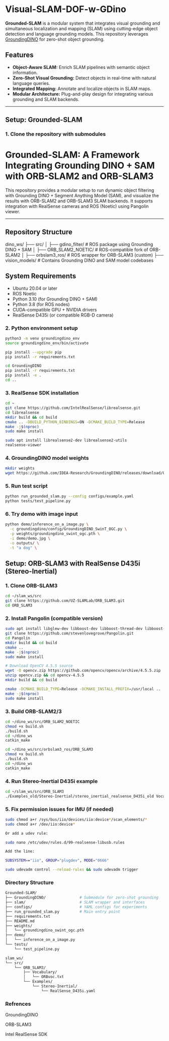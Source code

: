 # Visual-SLAM-DOF-w-GDino

**Grounded-SLAM** is a modular system that integrates visual grounding and simultaneous localization and mapping (SLAM) using cutting-edge object detection and language grounding models. This repository leverages [GroundingDINO](https://github.com/IDEA-Research/GroundingDINO) for zero-shot object grounding.

## Features

- **Object-Aware SLAM:** Enrich SLAM pipelines with semantic object information.
- **Zero-Shot Visual Grounding:** Detect objects in real-time with natural language queries.
- **Integrated Mapping:** Annotate and localize objects in SLAM maps.
- **Modular Architecture:** Plug-and-play design for integrating various grounding and SLAM backends.

---

## Setup: Grounded-SLAM

### 1. Clone the repository with submodules

# Grounded-SLAM: A Framework Integrating Grounding DINO + SAM with ORB-SLAM2 and ORB-SLAM3

This repository provides a modular setup to run dynamic object filtering with Grounding DINO + Segment Anything Model (SAM), and visualize the results with ORB-SLAM2 and ORB-SLAM3 SLAM backends. It supports integration with RealSense cameras and ROS (Noetic) using Pangolin viewer.

---

## Repository Structure
dino_ws/
├── src/
│ ├── gdino_filter/ # ROS package using Grounding DINO + SAM
│ ├── ORB_SLAM2_NOETIC/ # ROS-compatible fork of ORB-SLAM2
│ ├── orbslam3_ros/ # ROS wrapper for ORB-SLAM3 (custom)
├── vision_models/ # Contains Grounding DINO and SAM model codebases

## System Requirements

- Ubuntu 20.04 or later
- ROS Noetic
- Python 3.10 (for Grounding DINO + SAM)
- Python 3.8 (for ROS nodes)
- CUDA-compatible GPU + NVIDIA drivers
- RealSense D435i (or compatible RGB-D camera)
  
### 2. Python environment setup

```bash
python3 -m venv groundingdino_env
source groundingdino_env/bin/activate

pip install --upgrade pip
pip install -r requirements.txt

cd GroundingDINO
pip install -r requirements.txt
pip install -e .
cd ..
```

### 3. RealSense SDK installation
```bash
cd ~
git clone https://github.com/IntelRealSense/librealsense.git
cd librealsense
mkdir build && cd build
cmake .. -DBUILD_PYTHON_BINDINGS=ON -DCMAKE_BUILD_TYPE=Release
make -j$(nproc)
sudo make install

sudo apt install librealsense2-dev librealsense2-utils
realsense-viewer
```

### 4. GroundingDINO model weights
```bash
mkdir weights
wget https://github.com/IDEA-Research/GroundingDINO/releases/download/0.1.0/groundingdino_swint_ogc.pth -P weights/
```

### 5. Run test script
```bash
python run_grounded_slam.py --config configs/example.yaml
python tests/test_pipeline.py
```
### 6. Try demo with image input
```bash
python demo/inference_on_a_image.py \
  -c groundingdino/config/GroundingDINO_SwinT_OGC.py \
  -p weights/groundingdino_swint_ogc.pth \
  -i demo/demo.jpg \
  -o outputs/ \
  -t "a dog" \
```

## Setup: ORB-SLAM3 with RealSense D435i (Stereo-Inertial)

### 1. Clone ORB-SLAM3
```bash
cd ~/slam_ws/src
git clone https://github.com/UZ-SLAMLab/ORB_SLAM3.git
cd ORB_SLAM3
```
### 2. Install Pangolin (compatible version)
```bash
sudo apt install libglew-dev libboost-dev libboost-thread-dev libboost-filesystem-dev
git clone https://github.com/stevenlovegrove/Pangolin.git
cd Pangolin
mkdir build && cd build
cmake ..
make -j$(nproc)
sudo make install

# Download OpenCV 4.5.5 source
wget -O opencv.zip https://github.com/opencv/opencv/archive/4.5.5.zip
unzip opencv.zip && cd opencv-4.5.5
mkdir build && cd build

cmake -DCMAKE_BUILD_TYPE=Release -DCMAKE_INSTALL_PREFIX=/usr/local ..
make -j$(nproc)
sudo make install

```
### 3. Build ORB-SLAM2/3

```bash
cd ~/dino_ws/src/ORB_SLAM2_NOETIC
chmod +x build.sh
./build.sh
cd ~/dino_ws
catkin_make
```

```bash
cd ~/dino_ws/src/orbslam3_ros/ORB_SLAM3
chmod +x build.sh
./build.sh
cd ~/dino_ws
catkin_make
```
### 4. Run Stereo-Inertial D435i example
```bash
cd ~/slam_ws/src/ORB_SLAM3
./Examples_old/Stereo-Inertial/stereo_inertial_realsense_D435i_old Vocabulary/ORBvoc.txt Examples/Stereo-Inertial/RealSense_D435i.yaml
```

### 5. Fix permission issues for IMU (if needed)
```bash
sudo chmod a+r /sys/bus/iio/devices/iio:device*/scan_elements/*
sudo chmod a+r /dev/iio:device*

Or add a udev rule:

sudo nano /etc/udev/rules.d/99-realsense-libusb.rules

Add the line:

SUBSYSTEM=="iio", GROUP="plugdev", MODE="0666"

sudo udevadm control --reload-rules && sudo udevadm trigger

```
### Directory Structure
```bash
Grounded-SLAM/
├── GroundingDINO/               # Submodule for zero-shot grounding
├── slam/                        # SLAM wrapper and interfaces
├── configs/                     # YAML configs for experiments
├── run_grounded_slam.py         # Main entry point
├── requirements.txt
├── README.md
├── weights/
│   └── groundingdino_swint_ogc.pth
├── demo/
│   └── inference_on_a_image.py
└── tests/
    └── test_pipeline.py

slam_ws/
└── src/
    └── ORB_SLAM3/
        ├── Vocabulary/
        │   └── ORBvoc.txt
        └── Examples/
            └── Stereo-Inertial/
                └── RealSense_D435i.yaml
```

### Refrences
GroundingDINO

ORB-SLAM3

Intel RealSense SDK







  

